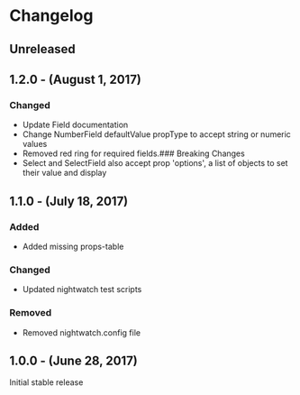 Changelog
=========

Unreleased
----------

1.2.0 - (August 1, 2017)
------------------
### Changed
* Update Field documentation
* Change NumberField defaultValue propType to accept string or numeric values
* Removed red ring for required fields.### Breaking Changes
* Select and SelectField also accept prop 'options', a list of objects to set their value and display


1.1.0 - (July 18, 2017)
------------------
### Added
* Added missing props-table

### Changed
* Updated nightwatch test scripts

### Removed
* Removed nightwatch.config file

1.0.0 - (June 28, 2017)
------------------
Initial stable release
